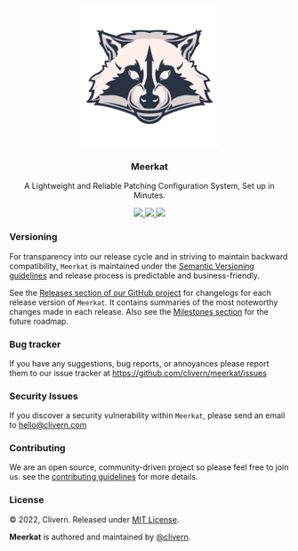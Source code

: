 <p align="center">
    <img alt="Meerkat Logo" src="/assets/img/logo.png?v=0.4.0" width="250" />
    <h3 align="center">Meerkat</h3>
    <p align="center">A Lightweight and Reliable Patching Configuration System, Set up in Minutes.</p>
    <p align="center">
        <a href="https://github.com/Clivern/Meerkat/actions/workflows/ci.yml">
            <img src="https://github.com/Clivern/Meerkat/actions/workflows/ci.yml/badge.svg"/>
        </a>
        <a href="https://github.com/Clivern/Meerkat/releases">
            <img src="https://img.shields.io/badge/Version-0.4.0-1abc9c.svg">
        </a>
        <a href="https://github.com/Clivern/Meerkat/blob/master/LICENSE">
            <img src="https://img.shields.io/badge/LICENSE-MIT-orange.svg">
        </a>
    </p>
</p>


### Versioning

For transparency into our release cycle and in striving to maintain backward compatibility, `Meerkat` is maintained under the [Semantic Versioning guidelines](https://semver.org/) and release process is predictable and business-friendly.

See the [Releases section of our GitHub project](https://github.com/clivern/meerkat/releases) for changelogs for each release version of `Meerkat`. It contains summaries of the most noteworthy changes made in each release. Also see the [Milestones section](https://github.com/clivern/meerkat/milestones) for the future roadmap.


### Bug tracker

If you have any suggestions, bug reports, or annoyances please report them to our issue tracker at https://github.com/clivern/meerkat/issues


### Security Issues

If you discover a security vulnerability within `Meerkat`, please send an email to [hello@clivern.com](mailto:hello@clivern.com)


### Contributing

We are an open source, community-driven project so please feel free to join us. see the [contributing guidelines](CONTRIBUTING.md) for more details.


### License

© 2022, Clivern. Released under [MIT License](https://opensource.org/licenses/mit-license.php).

**Meerkat** is authored and maintained by [@clivern](http://github.com/clivern).
